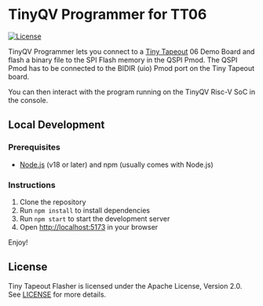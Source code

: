 # TinyQV Programmer for TT06

[![License](https://img.shields.io/badge/License-Apache_2.0-blue.svg)](https://opensource.org/licenses/Apache-2.0)

TinyQV Programmer lets you connect to a [Tiny Tapeout](https://www.tinytapeout.com) 06 Demo Board and flash a binary file to the SPI Flash memory in the QSPI Pmod.  The QSPI Pmod has to be connected to the BIDIR (uio) Pmod port on the Tiny Tapeout board.

You can then interact with the program running on the TinyQV Risc-V SoC in the console. 

## Local Development

### Prerequisites

- [Node.js](https://nodejs.org/en/) (v18 or later) and npm (usually comes with Node.js)

### Instructions

1. Clone the repository
2. Run `npm install` to install dependencies
3. Run `npm start` to start the development server
4. Open [http://localhost:5173](http://localhost:5173) in your browser

Enjoy!

## License

Tiny Tapeout Flasher is licensed under the Apache License, Version 2.0. See [LICENSE](LICENSE) for more details.

